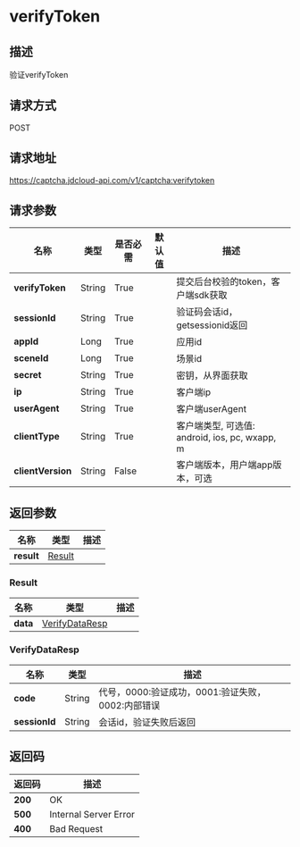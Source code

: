 # verifyToken


## 描述
验证verifyToken

## 请求方式
POST

## 请求地址
https://captcha.jdcloud-api.com/v1/captcha:verifytoken


## 请求参数
|名称|类型|是否必需|默认值|描述|
|---|---|---|---|---|
|**verifyToken**|String|True| |提交后台校验的token，客户端sdk获取|
|**sessionId**|String|True| |验证码会话id，getsessionid返回|
|**appId**|Long|True| |应用id|
|**sceneId**|Long|True| |场景id|
|**secret**|String|True| |密钥，从界面获取|
|**ip**|String|True| |客户端ip|
|**userAgent**|String|True| |客户端userAgent|
|**clientType**|String|True| |客户端类型, 可选值: android, ios, pc, wxapp, m|
|**clientVersion**|String|False| |客户端版本，用户端app版本，可选|


## 返回参数
|名称|类型|描述|
|---|---|---|
|**result**|[Result](#result)| |

### <div id="Result">Result</div>
|名称|类型|描述|
|---|---|---|
|**data**|[VerifyDataResp](#verifydataresp)| |
### <div id="VerifyDataResp">VerifyDataResp</div>
|名称|类型|描述|
|---|---|---|
|**code**|String|代号，0000:验证成功，0001:验证失败，0002:内部错误|
|**sessionId**|String|会话id，验证失败后返回|

## 返回码
|返回码|描述|
|---|---|
|**200**|OK|
|**500**|Internal Server Error|
|**400**|Bad Request|
